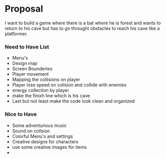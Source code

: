 Proposal
====================

I want to build a game where there is a bat where he is forest and wants to return to his cave but has
to go throught obstacles to reach his cave like a platformer.

### Need to Have List ###
 - Menu's 
 - Design map
 - Screen Bounderies
 - Player movement
 - Mapping the collisions on player 
 - Player lose speed on collsion and collide with enemies
 - energy collection by player
 - make the finixh line which is his cave
 - Last but not least make the code look clean and organized
### Nice to Have ###
 - Some adventurious music
 - Sound on collsion
 - Colorful Menu's and settings 
 - Creative designs for characters
 - use some creative images for items 
 - 